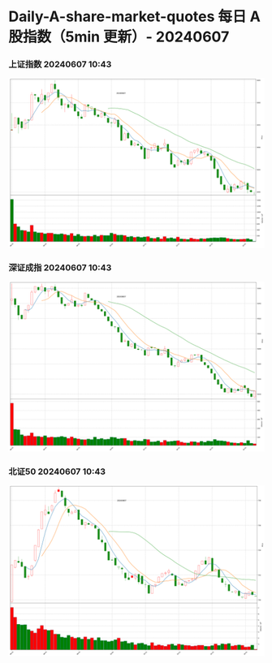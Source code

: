 
# Daily-A-share-market-quotes 每日 A 股指数（5min 更新）- 20240607

### 上证指数 20240607 10:43
![](./fig/2024/6/20240607-sh000001.png)

### 深证成指 20240607 10:43
![](./fig/2024/6/20240607-sz399001.png)

### 北证50 20240607 10:43
![](./fig/2024/6/20240607-bj899050.png)
